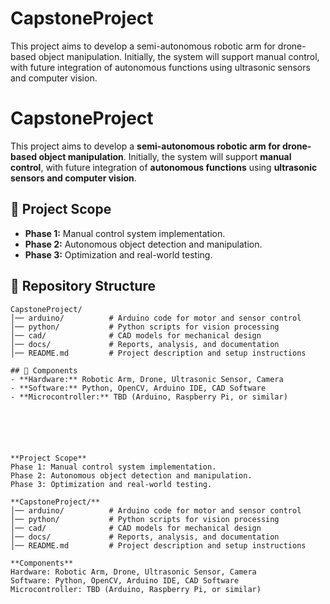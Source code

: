# CapstoneProject
This project aims to develop a semi-autonomous robotic arm for drone-based object manipulation. Initially, the system will support manual control, with future integration of autonomous functions using ultrasonic sensors and computer vision.

# CapstoneProject  

This project aims to develop a **semi-autonomous robotic arm for drone-based object manipulation**. Initially, the system will support **manual control**, with future integration of **autonomous functions** using **ultrasonic sensors and computer vision**.  

## 📌 Project Scope  
- **Phase 1:** Manual control system implementation.  
- **Phase 2:** Autonomous object detection and manipulation.  
- **Phase 3:** Optimization and real-world testing.  

## 📂 Repository Structure  
```plaintext
CapstoneProject/
│── arduino/          # Arduino code for motor and sensor control
│── python/           # Python scripts for vision processing
│── cad/              # CAD models for mechanical design
│── docs/             # Reports, analysis, and documentation
│── README.md         # Project description and setup instructions

## 🔧 Components  
- **Hardware:** Robotic Arm, Drone, Ultrasonic Sensor, Camera  
- **Software:** Python, OpenCV, Arduino IDE, CAD Software  
- **Microcontroller:** TBD (Arduino, Raspberry Pi, or similar)  






**Project Scope**
Phase 1: Manual control system implementation.
Phase 2: Autonomous object detection and manipulation.
Phase 3: Optimization and real-world testing.

**CapstoneProject/**
│── arduino/          # Arduino code for motor and sensor control
│── python/           # Python scripts for vision processing
│── cad/              # CAD models for mechanical design
│── docs/             # Reports, analysis, and documentation
│── README.md         # Project description and setup instructions

**Components**
Hardware: Robotic Arm, Drone, Ultrasonic Sensor, Camera
Software: Python, OpenCV, Arduino IDE, CAD Software
Microcontroller: TBD (Arduino, Raspberry Pi, or similar)
